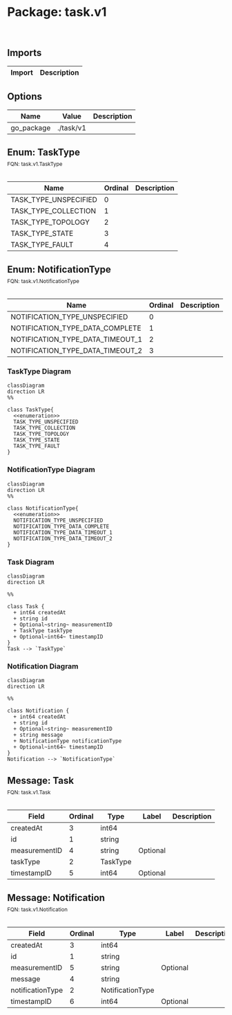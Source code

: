 # Package: task.v1

<div class="comment"><span><!-- markdownlint-disable --></span><br/></div>

## Imports

| Import | Description |
| ------ | ----------- |

## Options

| Name       | Value     | Description |
| ---------- | --------- | ----------- |
| go_package | ./task/v1 |             |

## Enum: TaskType

<div style="font-size: 12px; margin-top: -10px;" class="fqn">FQN: task.v1.TaskType</div>

<div class="comment"><span></span><br/></div>

| Name                  | Ordinal | Description |
| --------------------- | ------- | ----------- |
| TASK_TYPE_UNSPECIFIED | 0       |             |
| TASK_TYPE_COLLECTION  | 1       |             |
| TASK_TYPE_TOPOLOGY    | 2       |             |
| TASK_TYPE_STATE       | 3       |             |
| TASK_TYPE_FAULT       | 4       |             |

## Enum: NotificationType

<div style="font-size: 12px; margin-top: -10px;" class="fqn">FQN: task.v1.NotificationType</div>

<div class="comment"><span></span><br/></div>

| Name                             | Ordinal | Description |
| -------------------------------- | ------- | ----------- |
| NOTIFICATION_TYPE_UNSPECIFIED    | 0       |             |
| NOTIFICATION_TYPE_DATA_COMPLETE  | 1       |             |
| NOTIFICATION_TYPE_DATA_TIMEOUT_1 | 2       |             |
| NOTIFICATION_TYPE_DATA_TIMEOUT_2 | 3       |             |

### TaskType Diagram

```mermaid
classDiagram
direction LR
%%

class TaskType{
  <<enumeration>>
  TASK_TYPE_UNSPECIFIED
  TASK_TYPE_COLLECTION
  TASK_TYPE_TOPOLOGY
  TASK_TYPE_STATE
  TASK_TYPE_FAULT
}
```

### NotificationType Diagram

```mermaid
classDiagram
direction LR
%%

class NotificationType{
  <<enumeration>>
  NOTIFICATION_TYPE_UNSPECIFIED
  NOTIFICATION_TYPE_DATA_COMPLETE
  NOTIFICATION_TYPE_DATA_TIMEOUT_1
  NOTIFICATION_TYPE_DATA_TIMEOUT_2
}
```

### Task Diagram

```mermaid
classDiagram
direction LR

%%

class Task {
  + int64 createdAt
  + string id
  + Optional~string~ measurementID
  + TaskType taskType
  + Optional~int64~ timestampID
}
Task --> `TaskType`

```

### Notification Diagram

```mermaid
classDiagram
direction LR

%%

class Notification {
  + int64 createdAt
  + string id
  + Optional~string~ measurementID
  + string message
  + NotificationType notificationType
  + Optional~int64~ timestampID
}
Notification --> `NotificationType`

```

## Message: Task

<div style="font-size: 12px; margin-top: -10px;" class="fqn">FQN: task.v1.Task</div>

<div class="comment"><span></span><br/></div>

| Field         | Ordinal | Type     | Label    | Description |
| ------------- | ------- | -------- | -------- | ----------- |
| createdAt     | 3       | int64    |          |             |
| id            | 1       | string   |          |             |
| measurementID | 4       | string   | Optional |             |
| taskType      | 2       | TaskType |          |             |
| timestampID   | 5       | int64    | Optional |             |

## Message: Notification

<div style="font-size: 12px; margin-top: -10px;" class="fqn">FQN: task.v1.Notification</div>

<div class="comment"><span></span><br/></div>

| Field            | Ordinal | Type             | Label    | Description |
| ---------------- | ------- | ---------------- | -------- | ----------- |
| createdAt        | 3       | int64            |          |             |
| id               | 1       | string           |          |             |
| measurementID    | 5       | string           | Optional |             |
| message          | 4       | string           |          |             |
| notificationType | 2       | NotificationType |          |             |
| timestampID      | 6       | int64            | Optional |             |

<!-- Created by: Proto Diagram Tool -->
<!-- https://github.com/GoogleCloudPlatform/proto-gen-md-diagrams -->
